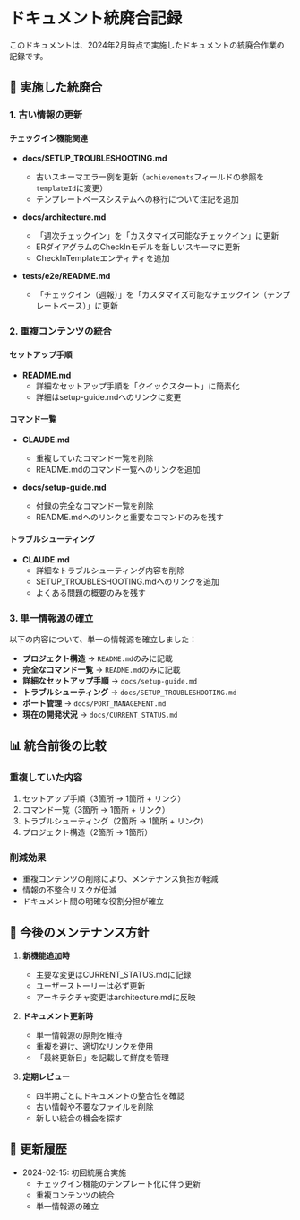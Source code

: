 # ドキュメント統廃合記録

このドキュメントは、2024年2月時点で実施したドキュメントの統廃合作業の記録です。

## 📝 実施した統廃合

### 1. 古い情報の更新

#### チェックイン機能関連

- **docs/SETUP_TROUBLESHOOTING.md**

  - 古いスキーマエラー例を更新（`achievements`フィールドの参照を`templateId`に変更）
  - テンプレートベースシステムへの移行について注記を追加

- **docs/architecture.md**

  - 「週次チェックイン」を「カスタマイズ可能なチェックイン」に更新
  - ERダイアグラムのCheckInモデルを新しいスキーマに更新
  - CheckInTemplateエンティティを追加

- **tests/e2e/README.md**
  - 「チェックイン（週報）」を「カスタマイズ可能なチェックイン（テンプレートベース）」に更新

### 2. 重複コンテンツの統合

#### セットアップ手順

- **README.md**
  - 詳細なセットアップ手順を「クイックスタート」に簡素化
  - 詳細はsetup-guide.mdへのリンクに変更

#### コマンド一覧

- **CLAUDE.md**

  - 重複していたコマンド一覧を削除
  - README.mdのコマンド一覧へのリンクを追加

- **docs/setup-guide.md**
  - 付録の完全なコマンド一覧を削除
  - README.mdへのリンクと重要なコマンドのみを残す

#### トラブルシューティング

- **CLAUDE.md**
  - 詳細なトラブルシューティング内容を削除
  - SETUP_TROUBLESHOOTING.mdへのリンクを追加
  - よくある問題の概要のみを残す

### 3. 単一情報源の確立

以下の内容について、単一の情報源を確立しました：

- **プロジェクト構造** → `README.md`のみに記載
- **完全なコマンド一覧** → `README.md`のみに記載
- **詳細なセットアップ手順** → `docs/setup-guide.md`
- **トラブルシューティング** → `docs/SETUP_TROUBLESHOOTING.md`
- **ポート管理** → `docs/PORT_MANAGEMENT.md`
- **現在の開発状況** → `docs/CURRENT_STATUS.md`

## 📊 統合前後の比較

### 重複していた内容

1. セットアップ手順（3箇所 → 1箇所 + リンク）
2. コマンド一覧（3箇所 → 1箇所 + リンク）
3. トラブルシューティング（2箇所 → 1箇所 + リンク）
4. プロジェクト構造（2箇所 → 1箇所）

### 削減効果

- 重複コンテンツの削除により、メンテナンス負担が軽減
- 情報の不整合リスクが低減
- ドキュメント間の明確な役割分担が確立

## 🔄 今後のメンテナンス方針

1. **新機能追加時**

   - 主要な変更はCURRENT_STATUS.mdに記録
   - ユーザーストーリーは必ず更新
   - アーキテクチャ変更はarchitecture.mdに反映

2. **ドキュメント更新時**

   - 単一情報源の原則を維持
   - 重複を避け、適切なリンクを使用
   - 「最終更新日」を記載して鮮度を管理

3. **定期レビュー**
   - 四半期ごとにドキュメントの整合性を確認
   - 古い情報や不要なファイルを削除
   - 新しい統合の機会を探す

## 📅 更新履歴

- 2024-02-15: 初回統廃合実施
  - チェックイン機能のテンプレート化に伴う更新
  - 重複コンテンツの統合
  - 単一情報源の確立

